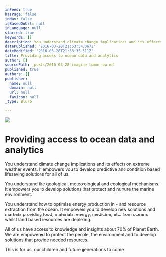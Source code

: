 ```yaml
---
inFeed: true
hasPage: false
inNav: false
isBasedOnUrl: null
inLanguage: null
starred: true
keywords: []
description: You understand climate change implications and its effects on extreme weather events. It empowers you to develop predictive and condition based lifesaving solutions for all of us.
datePublished: '2016-03-28T21:53:54.067Z'
dateModified: '2016-03-28T21:53:35.611Z'
title: Providing access to ocean data and analytics
author: []
sourcePath: _posts/2016-03-28-imagine-tomorrow.md
published: true
authors: []
publisher:
  name: null
  domain: null
  url: null
  favicon: null
_type: Blurb

---
```

![](https://the-grid-user-content.s3-us-west-2.amazonaws.com/dde8edf5-aeb7-4f87-8a06-b4105d084cb7.jpg)

# Providing access to ocean data and analytics

You understand climate change implications and its effects on extreme weather events. It empowers you to develop predictive and condition based lifesaving solutions for all of us.

You understand the geological, meteorological and ecological mechanisms. It empowers you to develop solutions that protect and nurture the marine environment. 

You understand how to optimise energy production in - and resource extraction from the ocean. It empowers you to develop new solutions and markets providing food, materials, energy, medicine, etc. from oceans whilst land based resources are depleting.

All of us have access to knowledge and insights about 70% of Planet Earth. We are empowered to protect the people, the environment and to develop solutions that provide needed resources. 

This is for us, our children and future generations to come.